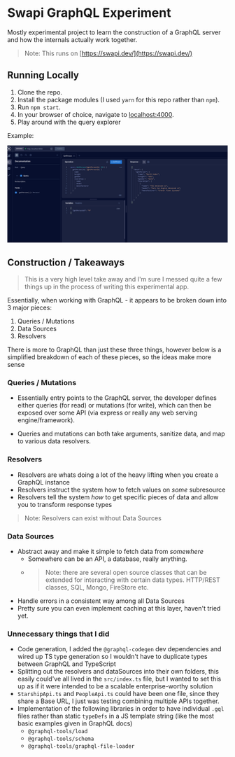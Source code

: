 # Swapi GraphQL Experiment

Mostly experimental project to learn the construction of a GraphQL server
and how the internals actually work together.

> Note: This runs on [https://swapi.dev/](https://swapi.dev/)

## Running Locally

1. Clone the repo.
1. Install the package modules (I used `yarn` for this repo rather than `npm`).
1. Run `npm start`.
1. In your browser of choice, navigate to [localhost:4000](http://localhost:4000).
1. Play around with the query explorer

Example:

![Graph QL Explorer](/docs/assets/graphql-explorer.png)

## Construction / Takeaways

> This is a very high level take away and I'm sure I messed quite a few things up in
> the process of writing this experimental app.

Essentially, when working with GraphQL - it appears to be broken down into 3
major pieces:

1. Queries / Mutations
1. Data Sources
1. Resolvers

There is more to GraphQL than just these three things, however below is a simplified
breakdown of each of these pieces, so the ideas make more sense

### Queries / Mutations

- Essentially entry points to the GraphQL server, the developer defines
  either queries (for read) or mutations (for write), which can then be exposed
  over some API (via express or really any web serving engine/framework).

- Queries and mutations can both take arguments, sanitize data, and map to various data
  resolvers.

### Resolvers

- Resolvers are whats doing a lot of the heavy lifting when you create a GraphQL
  instance
- Resolvers instruct the system how to fetch values on _some_ subresource
- Resolvers tell the system _how_ to get specific pieces of data and allow you to
  transform response types

> Note: Resolvers can exist without Data Sources

### Data Sources

- Abstract away and make it simple to fetch data from _somewhere_
  - Somewhere can be an API, a database, really anything.
  - > Note: there are several open source classes that can be extended for interacting
    > with certain data types. HTTP/REST classes, SQL, Mongo, FireStore etc.
- Handle errors in a consistent way among all Data Sources
- Pretty sure you can even implement caching at this layer, haven't tried yet.

### Unnecessary things that I did

- Code generation, I added the `@graphql-codegen` dev dependencies and wired up
  TS type generation so I wouldn't have to duplicate types between GraphQL and TypeScript
- Splitting out the resolvers and dataSources into their own folders, this easily
  could've all lived in the `src/index.ts` file, but I wanted to set this up as if it
  were intended to be a scalable enterprise-worthy solution
- `StarshipApi.ts` and `PeopleApi.ts` could have been one file, since they share a Base URL,
  I just was testing combining multiple APIs together.
- Implementation of the following libraries in order to have individual `.gql`
  files rather than static `typeDefs` in a JS template string (like the most basic
  examples given in GraphQL docs)
  - `@graphql-tools/load`
  - `@graphql-tools/schema`
  - `@graphql-tools/graphql-file-loader`
